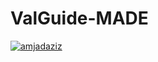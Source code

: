 # ValGuide-MADE
[![amjadaziz](https://app.circleci.com/pipelines/github/Amjadaziz10/ValGuide-MADE?style=svg)](https://app.circleci.com/pipelines/github/Amjadaziz10/ValGuide-MADE)
